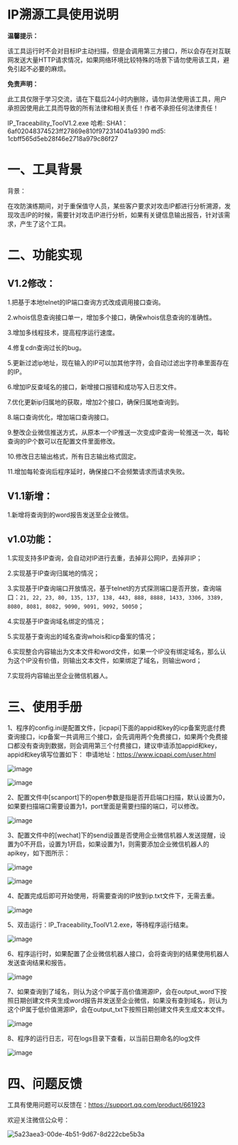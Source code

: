 # IP溯源工具使用说明

**温馨提示：**

该工具运行时不会对目标IP主动扫描，但是会调用第三方接口，所以会存在对互联网发送大量HTTP请求情况，如果网络环境比较特殊的场景下请勿使用该工具，避免引起不必要的麻烦。

**免责声明：**

此工具仅限于学习交流，请在下载后24小时内删除，请勿非法使用该工具，用户承担因使用此工具而导致的所有法律和相关责任！作者不承担任何法律责任！

IP_Traceability_ToolV1.2.exe 哈希:
SHA1：6af02048374523ff27869e810f972314041a9390
md5: 1cbff565d5eb28f46e2718a979c86f27
# 一、工具背景

背景：

在攻防演练期间，对于重保值守人员，某些客户要求对攻击IP都进行分析溯源，发现攻击IP的时候，需要针对攻击IP进行分析，如果有关键信息输出报告，针对该需求，产生了这个工具。

# 二、功能实现

## V1.2修改：

1.把基于本地telnet的IP端口查询方式改成调用接口查询。

2.whois信息查询接口单一，增加多个接口，确保whois信息查询的准确性。

3.增加多线程技术，提高程序运行速度。

4.修复cdn查询过长的bug。

5.更新过滤ip地址，现在输入的IP可以加其他字符，会自动过滤出字符串里面存在的IP。

6.增加IP反查域名的接口，新增接口报错和成功写入日志文件。

7.优化更新ip归属地的获取，增加2个接口，确保归属地查询到。

8.端口查询优化，增加端口查询接口。

9.整改企业微信推送方式，从原本一个IP推送一次变成IP查询一轮推送一次，每轮查询的IP个数可以在配置文件里面修改。

10.修改日志输出格式，所有日志输出格式固定。

11.增加每轮查询后程序延时，确保接口不会频繁请求而请求失败。

## V1.1新增：

1.新增将查询到的word报告发送至企业微信。

## v1.0功能：

1.实现支持多IP查询，会自动对IP进行去重，去掉非公网IP，去掉非IP；

2.实现基于IP查询归属地的情况；

3.实现基于IP查询端口开放情况，基于telnet的方式探测端口是否开放，查询端口：`21, 22, 23, 80, 135, 137, 138, 443, 888, 8888, 1433, 3306, 3389, 8080, 8081, 8082, 9090, 9091, 9092, 50050`​；

4.实现基于IP查询域名绑定的情况；

5.实现基于查询出的域名查询whois和icp备案的情况；

6.实现整合内容输出为文本文件和word文件，如果一个IP没有绑定域名，那么认为这个IP没有价值，则输出文本文件，如果绑定了域名，则输出word；

7.实现将内容输出至企业微信机器人。

# 三、使用手册

1、程序的config.ini是配置文件，[icpapi]下面的appid和key的icp备案兜底付费查询接口，icp备案一共调用三个接口，会先调用两个免费接口，如果两个免费接口都没有查询到数据，则会调用第三个付费接口，建议申请添加appid和key，appid和key填写位置如下：
申请地址：https://www.icpapi.com/user.html

​![image](./images/image-20240718114252-r6j1olq.png)​

​![image](./images/image-20240202105244-riqubn0.png)​

2、配置文件中[scanport]下的open参数是指是否开启端口扫描，默认设置为0，如果要扫描端口需要设置为1，port里面是需要扫描的端口，可以修改。

​![image](./images/image-20240718114343-yl2q2qv.png)​

3、配置文件中的[wechat]下的send设置是否使用企业微信机器人发送提醒，设置为0不开启，设置为1开启，如果设置为1，则需要添加企业微信机器人的apikey，如下图所示：

​![image](./images/image-20240718114419-hmnqel8.png)​

​![image](./images/image-20240202110324-627km9j.png)​

4、配置完成后即可开始使用，将需要查询的IP放到ip.txt文件下，无需去重。

​![image](./images/image-20240202110410-h954j9g.png)​

5、双击运行：IP_Traceability_ToolV1.2.exe，等待程序运行结束。

​![image](./images/image-20240718114704-0kawxho.png)​

6、程序运行时，如果配置了企业微信机器人接口，会将查询到的结果使用机器人发送查询结果和报告。

​![image](./images/image-20240718142305-4ubqgdv.png)​

7、如果查询到了域名，则认为这个IP属于高价值溯源IP，会在output_word下按照日期创建文件夹生成word报告并发送至企业微信，如果没有查到域名，则认为这个IP属于低价值溯源IP，会在output_txt下按照日期创建文件夹生成文本文件。

​![image](./images/image-20240718114822-pw01acc.png)​

8、程序的运行日志，可在logs目录下查看，以当前日期命名的log文件

​![image](./images/image-20240718114948-ehkqiz5.png)​

# 四、问题反馈

工具有使用问题可以反馈在：https://support.qq.com/product/661923

欢迎关注微信公众号：

​![5a23aea3-00de-4b51-9d67-8d222cbe5b3a](./images/5a23aea3-00de-4b51-9d67-8d222cbe5b3a-20240718122502-5vtppk3.jpg)​
